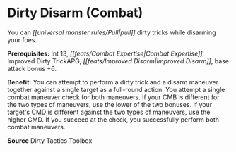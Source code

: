 ﻿---
cssclass: [feats]

---
# Dirty Disarm (Combat)

You can _[[universal monster rules/Pull|pull]]_ dirty tricks while disarming your foes.

**Prerequisites:** Int 13, _[[feats/Combat Expertise|Combat Expertise]]_, Improved Dirty TrickAPG, _[[feats/Improved Disarm|Improved Disarm]]_, base attack bonus +6.

**Benefit:** You can attempt to perform a dirty trick and a disarm maneuver together against a single target as a full-round action. You attempt a single combat maneuver check for both maneuvers. If your CMB is different for the two types of maneuvers, use the lower of the two bonuses. If your target's CMD is different against the two types of maneuvers, use the higher CMD. If you succeed at the check, you successfully perform both combat maneuvers.

**Source** Dirty Tactics Toolbox